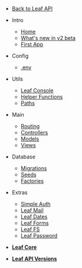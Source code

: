 * [Back to Leaf API](leaf-api/)

* Intro
  * [Home](leaf-api/v/2.0-beta/ "Leaf API")
  * [What's new in v2 beta](leaf-api/v/2.0-beta/new "What's new in v2")
  * [First App](leaf-api/v/2.0-beta/intro/first-app "Your First App")

* Config
  * [.env](leaf-api/v/2.0-beta/config/env "Environment Vars - Leaf API")

* Utils
  * [Leaf Console](leaf-api/v/2.0-beta/utils/console "Leaf Console - Leaf API")
  * [Helper Functions](leaf-api/v/2.0-beta/utils/functions "Helpers - Leaf API")
  * [Paths](leaf-api/v/2.0-beta/utils/paths "Paths - Leaf API")

* Main
  * [Routing](leaf-api/v/2.0-beta/core/routing "Routing - Leaf API")
  * [Controllers](leaf-api/v/2.0-beta/core/controllers "Controllers - Leaf API")
  * [Models](leaf-api/v/2.0-beta/core/models "Models - Leaf API")
  * [Views](leaf-api/v/2.0-beta/core/views "Views - Leaf API")

* Database
  * [Migrations](leaf-api/v/2.0-beta/database/migrations "Migrations - Leaf API")
  * [Seeds](leaf-api/v/2.0-beta/database/seeds "Seeds - Leaf API")
  * [Factories](leaf-api/v/2.0-beta/database/factories "Factories - Leaf API")

* Extras
  * [Simple Auth](leaf/v/2.4-beta/core/auth)
  * [Leaf Mail](leaf/v/2.4-beta/core/mail)
  * [Leaf Dates](leaf/v/2.4-beta/core/date)
  * [Leaf Forms](leaf/v/2.4-beta/core/forms)
  * [Leaf FS](leaf/v/2.4-beta/core/fs "Leaf FileSystem")
  * [Leaf Password](2.1/beta-zone/password "Leaf Password Helper")

* [**Leaf Core**](/leaf/)

* [**Leaf API Versions**](leaf-api/versions)
